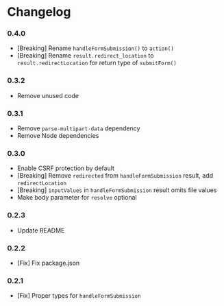# Changelog

### 0.4.0

- [Breaking] Rename `handleFormSubmission()` to `action()`
- [Breaking] Rename `result.redirect_location` to `result.redirectLocation` for return type of `submitForm()`

### 0.3.2

- Remove unused code

### 0.3.1

- Remove `parse-multipart-data` dependency
- Remove Node dependencies

### 0.3.0

- Enable CSRF protection by default
- [Breaking] Remove `redirected` from `handleFormSubmission` result, add `redirectLocation`
- [Breaking] `inputValues` in `handleFormSubmission` result omits file values
- Make body parameter for `resolve` optional

### 0.2.3

- Update README

### 0.2.2

- [Fix] Fix package.json

### 0.2.1

- [Fix] Proper types for `handleFormSubmission`